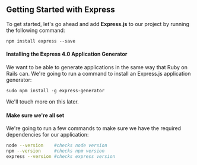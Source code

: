 ## Getting Started with Express

To get started, let's go ahead and add **Express.js** to our project by running the following command:

`npm install express --save`

#### Installing the Express 4.0 Application Generator

We want to be able to generate applications in the same way that Ruby on Rails can. We're going to run a command to install an Express.js application generator:

`sudo npm install -g express-generator`

We'll touch more on this later.

#### Make sure we're all set

We're going to run a few commands to make sure we have the required dependencies for our application:

```bash
node --version    #checks node version
npm --version     #checks npm version
express --version #checks express version
```
